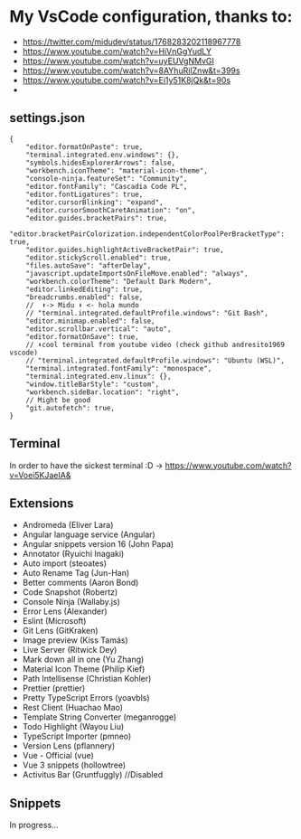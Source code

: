 # My VsCode configuration, thanks to:
- https://twitter.com/midudev/status/1768283202118967778
- https://www.youtube.com/watch?v=HiVnGgYudLY
- https://www.youtube.com/watch?v=uyEUVgNMvGI
- https://www.youtube.com/watch?v=8AYhuRiIZnw&t=399s
- https://www.youtube.com/watch?v=Ei1y51K8jQk&t=90s
- 
## settings.json
```
{
    "editor.formatOnPaste": true,
    "terminal.integrated.env.windows": {},
    "symbols.hidesExplorerArrows": false,
    "workbench.iconTheme": "material-icon-theme",
    "console-ninja.featureSet": "Community",
    "editor.fontFamily": "Cascadia Code PL",
    "editor.fontLigatures": true,
    "editor.cursorBlinking": "expand",
    "editor.cursorSmoothCaretAnimation": "on",
    "editor.guides.bracketPairs": true,
    "editor.bracketPairColorization.independentColorPoolPerBracketType": true,
    "editor.guides.highlightActiveBracketPair": true,
    "editor.stickyScroll.enabled": true,
    "files.autoSave": "afterDelay",
    "javascript.updateImportsOnFileMove.enabled": "always",
    "workbench.colorTheme": "Default Dark Modern",
    "editor.linkedEditing": true,
    "breadcrumbs.enabled": false,
    //  ⬆️-> Midu ⬇️ <- hola mundo
    // "terminal.integrated.defaultProfile.windows": "Git Bash",
    "editor.minimap.enabled": false,
    "editor.scrollbar.vertical": "auto",
    "editor.formatOnSave": true,
    // ⬇️cool terminal from youtube video (check github andresito1969 vscode)
    // "terminal.integrated.defaultProfile.windows": "Ubuntu (WSL)",
    "terminal.integrated.fontFamily": "monospace",
    "terminal.integrated.env.linux": {},
    "window.titleBarStyle": "custom",
    "workbench.sideBar.location": "right",
    // Might be good
    "git.autofetch": true,
}
```

## Terminal
In order to have the sickest terminal :D -> https://www.youtube.com/watch?v=Voei5KJaeIA&

## Extensions
- Andromeda (Eliver Lara)
- Angular language service (Angular)
- Angular snippets version 16 (John Papa)
- Annotator (Ryuichi Inagaki)
- Auto import (steoates)
- Auto Rename Tag (Jun-Han)
- Better comments (Aaron Bond)
- Code Snapshot (Robertz)
- Console Ninja (Wallaby.js)
- Error Lens (Alexander)
- Eslint (Microsoft)
- Git Lens (GitKraken)
- Image preview (Kiss Tamás)
- Live Server (Ritwick Dey)
- Mark down all in one (Yu Zhang)
- Material Icon Theme (Philip Kief)
- Path Intellisense (Christian Kohler)
- Prettier (prettier)
- Pretty TypeScript Errors (yoavbls)
- Rest Client (Huachao Mao)
- Template String Converter (meganrogge)
- Todo Highlight (Wayou Liu)
- TypeScript Importer (pmneo)
- Version Lens (pflannery)
- Vue - Official (vue)
- Vue 3 snippets (hollowtree)
- Activitus Bar (Gruntfuggly) //Disabled


## Snippets
In progress...
